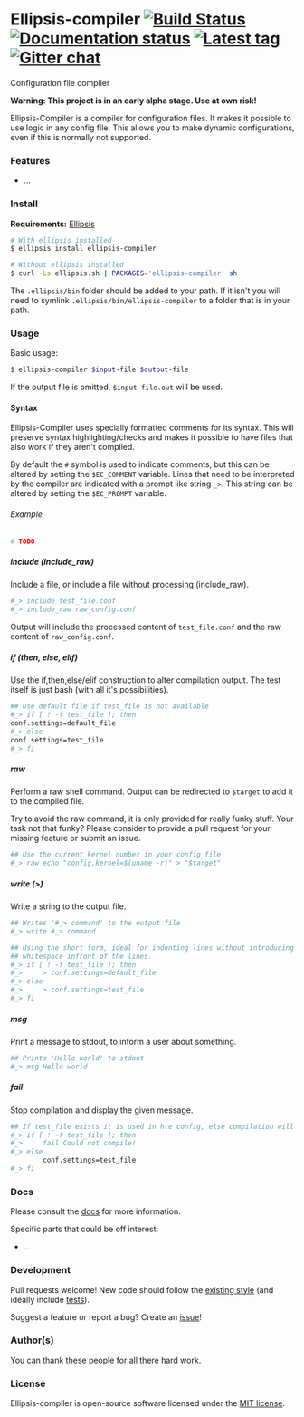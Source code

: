# Ellipsis-compiler [![Build Status][travis-image]][travis-url] [![Documentation status][docs-image]][docs-url] [![Latest tag][tag-image]][tag-url] [![Gitter chat][gitter-image]][gitter-url]

Configuration file compiler

**Warning: This project is in an early alpha stage. Use at own risk!**

Ellipsis-Compiler is a compiler for configuration files. It makes it possible
to use logic in any config file. This allows you to make dynamic
configurations, even if this is normally not supported.

### Features
- ...

### Install

**Requirements:** [Ellipsis][ellipsis]

```bash
# With ellipsis installed
$ ellipsis install ellipsis-compiler

# Without ellipsis installed
$ curl -Ls ellipsis.sh | PACKAGES='ellipsis-compiler' sh
```

The `.ellipsis/bin` folder should be added to your path. If it isn't you will
need to symlink `.ellipsis/bin/ellipsis-compiler` to a folder that is in your path.

### Usage

Basic usage:

```bash
$ ellipsis-compiler $input-file $output-file
```
If the output file is omitted, `$input-file.out` will be used.

#### Syntax
Ellipsis-Compiler uses specially formatted comments for its syntax. This will
preserve syntax highlighting/checks and makes it possible to have files that
also work if they aren't compiled.

By default the `#` symbol is used to indicate comments, but this can be altered
by setting the `$EC_COMMENT` variable. Lines that need to be interpreted by the
compiler are indicated with a prompt like string `_>`. This string can be
altered by setting the `$EC_PROMPT` variable.

###### Example
```bash
# TODO
```

##### include (include_raw)
Include a file, or include a file without processing (include_raw).

```bash
#_> include test_file.conf
#_> include_raw raw_config.conf
```
Output will include the processed content of `test_file.conf` and the raw content
of `raw_config.conf`.

##### if (then, else, elif)
Use the if,then,else/elif construction to alter compilation output. The test
itself is just bash (with all it's possibilities).

```bash
## Use default file if test_file is not available
#_> if [ ! -f test_file ]; then
conf.settings=default_file
#_> else
conf.settings=test_file
#_> fi
```

##### raw
Perform a raw shell command. Output can be redirected to `$target` to add it to
the compiled file.

Try to avoid the raw command, it is only provided for really funky stuff. Your
task not that funky? Please consider to provide a pull request for your missing
feature or submit an issue.

```bash
## Use the current kernel number in your config file
#_> raw echo "config.kernel=$(uname -r)" > "$target"
```

##### write (>)
Write a string to the output file.

```bash
## Writes '#_> command' to the output file
#_> write #_> command

## Using the short form, ideal for indenting lines without introducing
## whitespace infront of the lines.
#_> if [ ! -f test_file ]; then
#_>     > conf.settings=default_file
#_> else
#_>     > conf.settings=test_file
#_> fi
```

##### msg
Print a message to stdout, to inform a user about something.

```bash
## Prints 'Hello world' to stdout
#_> msg Hello world
```

##### fail
Stop compilation and display the given message.

```bash
## If test_file exists it is used in hte config, else compilation will fail
#_> if [ ! -f test_file ]; then
#_>     fail Could not compile!
#_> else
        conf.settings=test_file
#_> fi
```

### Docs
Please consult the [docs][docs-url] for more information.

Specific parts that could be off interest:
- ...

### Development
Pull requests welcome! New code should follow the [existing style][style-guide]
(and ideally include [tests][bats]).

Suggest a feature or report a bug? Create an [issue][issues]!

### Author(s)
You can thank [these][contributors] people for all there hard work.

### License
Ellipsis-compiler is open-source software licensed under the [MIT license][mit-license].

[travis-image]: https://img.shields.io/travis/ellipsis/ellipsis-compiler.svg
[travis-url]:   https://travis-ci.org/ellipsis/ellipsis-compiler
[docs-image]:   https://readthedocs.org/projects/ellipsis-compiler/badge/?version=master
[docs-url]:     http://ellipsis-compiler.readthedocs.org/en/master
[tag-image]:    https://img.shields.io/github/tag/ellipsis/ellipsis-compiler.svg
[tag-url]:      https://github.com/ellipsis/ellipsis-compiler/tags
[gitter-image]: https://badges.gitter.im/ellipsis/ellipsis.svg
[gitter-url]:   https://gitter.im/ellipsis/ellipsis

[ellipsis]:     https://github.com/ellipsis/ellipsis

[style-guide]:  https://google-styleguide.googlecode.com/svn/trunk/shell.xml
[bats]:         https://github.com/sstephenson/bats
[issues]:       http://github.com/ellipsis/ellipsis-compiler/issues

[contributors]: https://github.com/ellipsis/ellipsis-compiler/graphs/contributors
[mit-license]:  http://opensource.org/licenses/MIT
